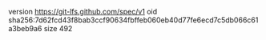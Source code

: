 version https://git-lfs.github.com/spec/v1
oid sha256:7d62fcd43f8bab3ccf90634fbffeb060eb40d77fe6ecd7c5db066c61a3beb9a6
size 492
